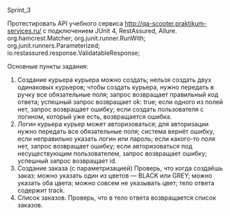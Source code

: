 Sprint_3

Протестировать API учебного сервиса http://qa-scooter.praktikum-services.ru/ с подключением JUnit 4, RestAssured, Allure.
org.hamcrest.Matcher;
org.junit.runner.RunWith;
org.junit.runners.Parameterized;
io.restassured.response.ValidatableResponse;

Основные пункты задания:
1) Создание курьера
  курьера можно создать;
  нельзя создать двух одинаковых курьеров;
  чтобы создать курьера, нужно передать в ручку все обязательные поля;
  запрос возвращает правильный код ответа;
  успешный запрос возвращает ok: true;
  если одного из полей нет, запрос возвращает ошибку;
  если создать пользователя с логином, который уже есть, возвращается ошибка.
2) Логин курьера
  курьер может авторизоваться;
  для авторизации нужно передать все обязательные поля;
  система вернёт ошибку, если неправильно указать логин или пароль;
  если какого-то поля нет, запрос возвращает ошибку;
  если авторизоваться под несуществующим пользователем, запрос возвращает ошибку;
  успешный запрос возвращает id.
3) Создание заказа (с параметризацией)
  Проверь, что когда создаёшь заказ:
  можно указать один из цветов — BLACK или GREY;
  можно указать оба цвета;
  можно совсем не указывать цвет;
  тело ответа содержит track.
4) Список заказов. Проверь, что в тело ответа возвращается список заказов.
